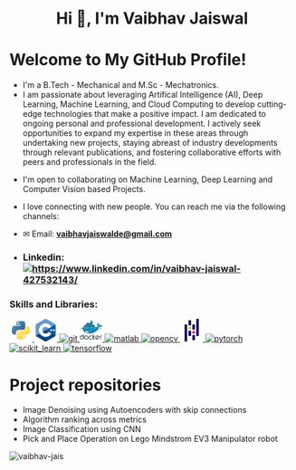 <h1 align="center">Hi 👋, I'm Vaibhav Jaiswal</h1>

# Welcome to My GitHub Profile!
- I'm a B.Tech - Mechanical and M.Sc - Mechatronics. 
- I am passionate about leveraging Artifical Intelligence (AI), Deep Learning, Machine Learning, and Cloud Computing to develop cutting-edge technologies that make a positive impact. I am dedicated to ongoing personal and professional development. I actively seek opportunities to expand my expertise in these areas through undertaking new projects, staying abreast of industry developments through relevant publications, and fostering collaborative efforts with peers and professionals in the field.
</p>

- I'm open to collaborating on Machine Learning, Deep Learning and Computer Vision based Projects.
- I love connecting with new people. You can reach me via the following channels:

- ✉ Email: **vaibhavjaiswalde@gmail.com**
- <h3 align="left">Linkedin: <a href="https://www.linkedin.com/in/vaibhav-jaiswal-427532143/" target="blank"><img align="center" src="https://raw.githubusercontent.com/rahuldkjain/github-profile-readme-generator/master/src/images/icons/Social/linked-in-alt.svg" alt="https://www.linkedin.com/in/vaibhav-jaiswal-427532143/" height="30" width="40" /></a>
</p>

<h3 align="left">Skills and Libraries:</h3>
<p align="left"> <a href="https://www.python.org" target="_blank" rel="noreferrer"> <img src="https://raw.githubusercontent.com/devicons/devicon/master/icons/python/python-original.svg" alt="python" width="40" height="40"/> <a href="https://www.w3schools.com/cpp/" target="_blank" rel="noreferrer"> <img src="https://raw.githubusercontent.com/devicons/devicon/master/icons/cplusplus/cplusplus-original.svg" alt="cplusplus" width="40" height="40"/> </a> <a href="https://git-scm.com/" target="_blank" rel="noreferrer"> <img src="https://www.vectorlogo.zone/logos/git-scm/git-scm-icon.svg" alt="git" width="40" height="40"/> <a href="https://www.docker.com/" target="_blank" rel="noreferrer"> <img src="https://raw.githubusercontent.com/devicons/devicon/master/icons/docker/docker-original-wordmark.svg" alt="docker" width="40" height="40"/> </a>  </a> <a href="https://www.mathworks.com/" target="_blank" rel="noreferrer"> <img src="https://upload.wikimedia.org/wikipedia/commons/2/21/Matlab_Logo.png" alt="matlab" width="40" height="40"/> </a> <a href="https://opencv.org/" target="_blank" rel="noreferrer"> <img src="https://www.vectorlogo.zone/logos/opencv/opencv-icon.svg" alt="opencv" width="40" height="40"/> </a> <a href="https://pandas.pydata.org/" target="_blank" rel="noreferrer"> <img src="https://raw.githubusercontent.com/devicons/devicon/2ae2a900d2f041da66e950e4d48052658d850630/icons/pandas/pandas-original.svg" alt="pandas" width="40" height="40"/> </a>  </a> <a href="https://pytorch.org/" target="_blank" rel="noreferrer"> <img src="https://www.vectorlogo.zone/logos/pytorch/pytorch-icon.svg" alt="pytorch" width="40" height="40"/> </a> <a href="https://scikit-learn.org/" target="_blank" rel="noreferrer"> <img src="https://upload.wikimedia.org/wikipedia/commons/0/05/Scikit_learn_logo_small.svg" alt="scikit_learn" width="40" height="40"/> </a> <a href="https://www.tensorflow.org" target="_blank" rel="noreferrer"> <img src="https://www.vectorlogo.zone/logos/tensorflow/tensorflow-icon.svg" alt="tensorflow" width="40" height="40"/> </a> </p>

# Project repositories
-  Image Denoising using Autoencoders with skip connections
-  Algorithm ranking across metrics
-  Image Classification using CNN
-  Pick and Place Operation on Lego Mindstrom EV3 Manipulator robot
  
<!---
vaibhav-jais/vaibhav-jais is a ✨ special ✨ repository because its `README.md` (this file) appears on your GitHub profile.
You can click the Preview link to take a look at your changes.
--->

<p align="left"> <img src="https://komarev.com/ghpvc/?username=vaibhav-jais&label=Profile%20views&color=0e75b6&style=flat" alt="vaibhav-jais" /> </p>
